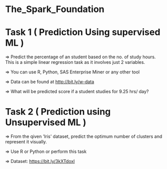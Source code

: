 # The_Spark_Foundation

# Task 1 ( Prediction Using supervised ML )

=> Predict the percentage of an student based on the no. of study hours. This is a simple linear regression task as it involves just 2 variables.

=> You can use R, Python, SAS Enterprise Miner or any other tool

=> Data can be found at http://bit.ly/w-data

=> What will be predicted score if a student studies for 9.25 hrs/ day?

# Task 2 ( Prediction using Unsupervised ML )
=> From the qiven 'lris' dataset, predict the optimum number of clusters and represent it visually.

=> Use R or Python or perform this task

=> Dataset: https://bit.ly/3kXTdoxI
